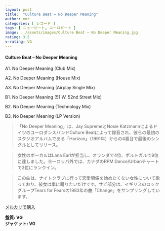 ```yaml
---
layout: post
title:  "Culture Beat – No Deeper Meaning"
author: mmr
categories: [ レコード ]
tags: [ ニュービート, ユーロビート ]
image: ../assets/images/Culture Beat – No Deeper Meaning.jpg
rating: 3.5
v-rating: VG
---
```


#### Culture Beat – No Deeper Meaning

A1. No Deeper Meaning (Club Mix)

A2. No Deeper Meaning (House Mix)

A3. No Deeper Meaning (Airplay Single Mix)

B1. No Deeper Meaning (51 W. 52nd Street Mix)

B2. No Deeper Meaning (Technology Mix)

B3. No Deeper Meaning (LP Version)

> 「No Deeper Meaning」は、Jay SupremeとNosie KatzmannによるドイツのユーロダンスバンドCulture Beatによって録音され、彼らの最初のスタジオアルバムである「Horizon」（1991年）からの4番目で最後のシングルとしてリリース。

> 女性のボーカルはLana Earlが担当し、オランダで4位、ポルトガルで9位に達しました。ヨーロッパ外では、カナダのRPM Dance/Urbanチャートで3位にランクイン。

> この曲は、ナイトクラブに行って恋愛関係を始めたくない女性について歌っており、彼女は単に踊りたいだけです。サビ部分は、イギリスのロックグループTears for Fearsの1983年の曲「Change」をサンプリングしています。


[メルカリで購入](https://jp.mercari.com/item/m46485719790)

<div class="mt-4 mb-4 d-flex align-items-center">
<strong class="mr-1">盤質: VG</strong>
</div>
<div class="mt-4 mb-4 d-flex align-items-center">
<strong class="mr-1">ジャケット: VG</strong>
</div>
